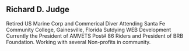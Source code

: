 ## Richard D. Judge
Retired US Marine Corp and Commerical Diver
Attending Santa Fe Community College, Gainesville, Florida
Sutdying WEB Development
Currently the President of AMVETS Post# 86 Riders and
President of BRB Foundation.
Working with several Non-profits in community.

